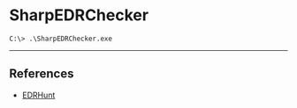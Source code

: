# SharpEDRChecker

`C:\> .\SharpEDRChecker.exe`

---
## References

- [EDRHunt](https://github.com/FourCoreLabs/EDRHunt)